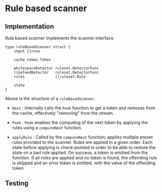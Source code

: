 # Rule based scanner

## Implementation
Rule based scanner implements the scanner interface. 

```
type ruleBasedScanner struct {
	input []rune

	cache token.Token

	whitespaceDetector ruleset.DetectorFunc
	linefeedDetector   ruleset.DetectorFunc
	rules              []ruleset.Rule

	state
}
``` 
Above is the structure of a `ruleBasedScanner`.

* `Next` :
  Internally calls the `Peek` function to get a token and removes from the cache, effectively "removing" from the stream.
 
* `Peek` :
  `Peek` enables the computing of the next token by applying the rules using a `computeNext` function. 

* `applyRule` : Called by the `computeNext` function; applies multiple preset rules provided to the scanner. Rules are applied in a given order. Each state before applying is check-pointed in order to be able to restore the state on a bad rule applied. 
   On success, a token is emitted from the function. If all rules are applied and no token is found, the offending rule is skipped and an error token is emitted, with the value of the offending token.
   
## Testing

